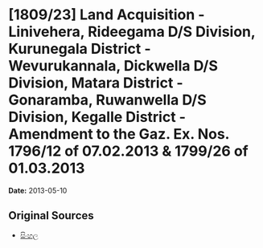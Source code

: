 # [1809/23] Land Acquisition - Linivehera, Rideegama D/S Division, Kurunegala District - Wevurukannala, Dickwella D/S Division, Matara District - Gonaramba, Ruwanwella D/S Division, Kegalle District - Amendment to the Gaz. Ex. Nos. 1796/12 of 07.02.2013 & 1799/26 of 01.03.2013

**Date:** 2013-05-10

## Original Sources

- [සිංහල](https://documents.gov.lk/view/extra-gazettes/2013/5/1809-23_S.pdf)
